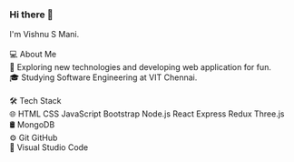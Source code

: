 ### Hi there 👋
I'm Vishnu S Mani.\
<br>
💻  About Me\
🤔   Exploring new technologies and developing web application for fun.\
🎓   Studying Software Engineering at VIT Chennai.\
<br>
🛠  Tech Stack\
🌐   HTML CSS JavaScript Bootstrap Node.js React Express Redux Three.js\
🛢   MongoDB\
⚙️   Git GitHub\
🔧   Visual Studio Code
